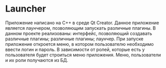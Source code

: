 # Launcher
Приложение написано на C++ в среде Qt Creator.
Данное приложение является лаунчером, позволяющим запускать различные плагины.
В данном проекте реализованы: интерфейс, позволяющий создавать различные плагины; различные плагины; лаунчер.
При запуске приложение откроется меню, в котором пользователю необходимо ввести логин и пароль. В зависимости от ролей, которые есть у пользователя будет строиться меню приложения. 
Меню, пользователи и их роли получаются из БД.

